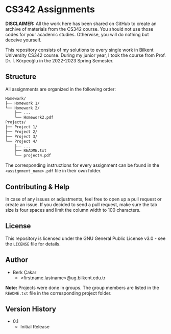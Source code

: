 # CS342 Assignments

**DISCLAIMER:** All the work here has been shared on GitHub to create an archive of materials from the CS342 course. You should not use those codes for your academic studies. Otherwise, you will do nothing but deceive yourself.

This repository consists of my solutions to every single work in Bilkent University CS342 course. During my junior year, I took the course from Prof. Dr. İ. Körpeoğlu in the 2022-2023 Spring Semester.

## Structure

All assignments are organized in the following order:

```txt
Homework/
├── Homework 1/
└── Homework 2/
    ├── ...
    └── Homework2.pdf
Projects/
├── Project 1/
├── Project 2/
├── Project 3/
└── Project 4/
    ├── ...
    ├── README.txt
    └── project4.pdf
```

The corresponding instructions for every assignment can be found in the ``<assignment_name>.pdf`` file in their own folder.

## Contributing & Help

In case of any issues or adjustments, feel free to open up a pull request or create an issue. If you decided to send a pull request, make sure the tab size is four spaces and limit the column width to 100 characters.

## License

This repository is licensed under the GNU General Public License v3.0 - see the ``LICENSE`` file for details.

## Author

- Berk Çakar
  - <firstname.lastname>@ug.bilkent.edu.tr

**Note:** Projects were done in groups. The group members are listed in the ``README.txt`` file in the corresponding project folder.

## Version History

- 0.1
  - Initial Release
